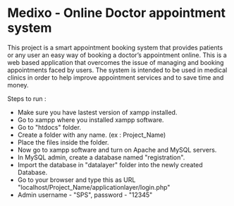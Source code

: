 # Medixo - Online Doctor appointment system
This project is a smart appointment booking system that provides patients or any user an easy way of booking a doctor’s appointment online. This is a web based application that overcomes the issue of managing and booking appointments faced by users. The system is intended to be used in medical clinics in order to help improve appointment services and to save time and money.

Steps to run :
- Make sure you have lastest version of xampp installed.
- Go to xampp where you installed xampp software.
- Go to "htdocs" folder.
- Create a folder with any name. (ex : Project_Name)
- Place the files inside the folder.
- Now go to xampp software and turn on Apache and MySQL servers.
- In MySQL admin, create a database named "registration".
- Import the database in "datalayer" folder into the newly created Database.
- Go to your browser and type this as URL "localhost/Project_Name/applicationlayer/login.php"
- Admin username - "SPS", password - "12345"
